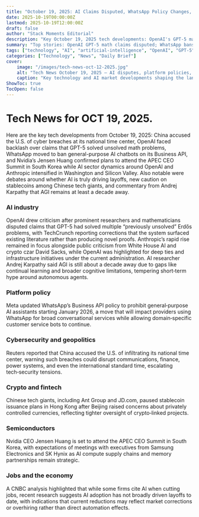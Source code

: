 ```yaml
---
title: "October 19, 2025: AI Claims Disputed, WhatsApp Policy Changes, and US-China Cyber Tensions"
date: 2025-10-19T00:00:00Z
lastmod: 2025-10-19T12:00:00Z
draft: false
author: "Stack Moments Editorial"
description: "Key October 19, 2025 tech developments: OpenAI's GPT-5 math claims disputed by researchers, WhatsApp bans general-purpose AI chatbots on Business API, China accuses US of cyber breaches at national time center, Chinese tech giants pause stablecoin plans, Nvidia's Jensen Huang to attend APEC CEO Summit, AI layoffs debate continues, and Andrej Karpathy's AGI timeline predictions."
summary: "Top stories: OpenAI GPT-5 math claims disputed; WhatsApp bans general AI chatbots; China accuses US of time center cyber breach; Chinese tech giants pause stablecoin plans; Nvidia CEO at APEC Summit; AI layoffs analysis; Karpathy says AGI decade away; Anthropic rise and political tensions."
tags: ["technology", "AI", "artificial-intelligence", "OpenAI", "GPT-5", "WhatsApp", "Meta", "cybersecurity", "China", "cryptocurrency", "stablecoin", "NVIDIA", "Jensen-Huang", "APEC", "Anthropic", "Andrej-Karpathy", "AGI", "employment", "layoffs", "geopolitics", "fintech", "daily-news"]
categories: ["Technology", "News", "Daily Brief"]
cover:
    image: "/images/tech-news-oct-12-2025.jpg"
    alt: "Tech News October 19, 2025 — AI disputes, platform policies, and cyber tensions"
    caption: "Key technology and AI market developments shaping the landscape on October 19, 2025"
ShowToc: true
TocOpen: false
---
```



# Tech News for OCT 19, 2025.

Here are the key tech developments from October 19, 2025: China accused the U.S. of cyber breaches at its national time center, OpenAI faced backlash over claims that GPT-5 solved unsolved math problems, WhatsApp moved to ban general-purpose AI chatbots on its Business API, and Nvidia’s Jensen Huang confirmed plans to attend the APEC CEO Summit in South Korea while AI sector dynamics around OpenAI and Anthropic intensified in Washington and Silicon Valley. Also notable were debates around whether AI is truly driving layoffs, new caution on stablecoins among Chinese tech giants, and commentary from Andrej Karpathy that AGI remains at least a decade away.

### AI industry

OpenAI drew criticism after prominent researchers and mathematicians disputed claims that GPT-5 had solved multiple “previously unsolved” Erdős problems, with TechCrunch reporting corrections that the system surfaced existing literature rather than producing novel proofs. Anthropic’s rapid rise remained in focus alongside public criticism from White House AI and crypto czar David Sacks, while OpenAI was highlighted for deep ties and infrastructure initiatives under the current administration. AI researcher Andrej Karpathy said AGI is still about a decade away due to gaps like continual learning and broader cognitive limitations, tempering short‑term hype around autonomous agents.

### Platform policy

Meta updated WhatsApp’s Business API policy to prohibit general‑purpose AI assistants starting January 2026, a move that will impact providers using WhatsApp for broad conversational services while allowing domain‑specific customer service bots to continue.

### Cybersecurity and geopolitics

Reuters reported that China accused the U.S. of infiltrating its national time center, warning such breaches could disrupt communications, finance, power systems, and even the international standard time, escalating tech‑security tensions.

### Crypto and fintech

Chinese tech giants, including Ant Group and JD.com, paused stablecoin issuance plans in Hong Kong after Beijing raised concerns about privately controlled currencies, reflecting tighter oversight of crypto‑linked projects.

### Semiconductors

Nvidia CEO Jensen Huang is set to attend the APEC CEO Summit in South Korea, with expectations of meetings with executives from Samsung Electronics and SK Hynix as AI compute supply chains and memory partnerships remain strategic.

### Jobs and the economy

A CNBC analysis highlighted that while some firms cite AI when cutting jobs, recent research suggests AI adoption has not broadly driven layoffs to date, with indications that current reductions may reflect market corrections or overhiring rather than direct automation effects.

